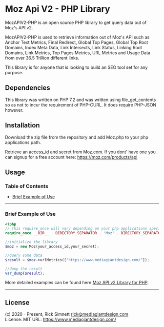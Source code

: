 # Moz Api V2 - PHP Library

MozAPIV2-PHP is an open source PHP library to get query data out of Moz's API v2. 

MozAPIV2-PHP is used to retrieve information out of Moz's API such as Anchor Text Metrics, Final Redirect, Global Top Pages, Global Top Root Domains, Index Meta Data, Link Intersects, Link Status, Linking Root Domains, Link Metrics, Top Pages Metrics, URL Metrics and Usage Data from over 36.5 Trillion different links.

This library is for anyone that is looking to build an SEO tool set for any purpose.

## Dependencies

This library was written on PHP 7.2 and was written using file_get_contents so as not to incur the requirement of PHP-CURL. It does require PHP-JSON however.

## Installation

Download the zip file from the repository and add Moz.php to your php applications path.

Retrieve an access_id and secret from Moz.com. If you dont' have one you can signup for a free account here: https://moz.com/products/api

## Usage

### Table of Contents

* <a href='#configuration'>Brief Example of Use</a>
<hr>

### Brief Example of Use
```php
<?php
// This require_once will vary depending on your php applications specific directory structure
require_once __DIR__ . DIRECTORY_SEPARATOR . 'Moz' . DIRECTORY_SEPARATOR . 'Moz.php';

//initialize the library
$moz = new Moz(your_access_id,your_secret);

//query some data
$result = $moz->urlMetrics(["https://www.mediagiantdesign.com/"]);

//dump the result 
var_dump($result);
```
More detailed examples can be found here <a href="https://www.mediagiantdesign.com/documentation/moz-api-v2-php-library/">Moz API v2 Library for PHP</a>.

<hr>

## License

(c) 2020 - Present, Rick Simnett rick@mediagiantdesign.com   
License: MIT
URL: https://www.mediagiantdesign.com/  
